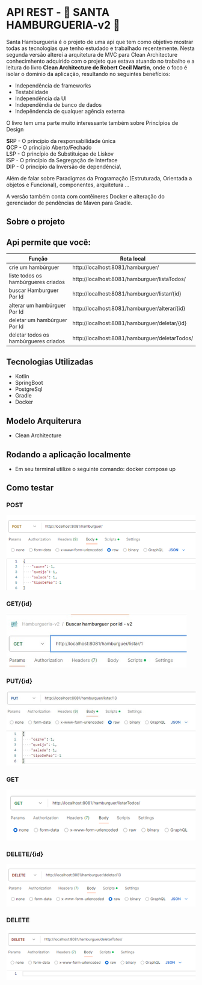 # API REST - :hamburger: SANTA HAMBURGUERIA-v2 :hamburger:

Santa Hamburgueria é o projeto de uma api que tem como objetivo mostrar todas as tecnologias que
tenho estudado e trabalhado recentemente. Nesta segunda versão alterei a arquitetura de MVC para
Clean Architecture conhecimhento adquirido com o projeto que estava atuando no trabalho e a leitura do livro
**Clean Architecture de Robert Cecil Martin**, onde o foco é isolar o domínio da aplicação, resultando no seguintes benefícios:

 - Independência de frameworks
 - Testabilidade
 - Independência da UI
 - Independêndia de banco de dados
 - Indepêndencia de qualquer agência externa

O livro tem uma parte muito interessante também sobre Princípios de Design
 
 **S**RP - O princípio da responsabilidade única\
 **O**CP - O princípio Aberto/Fechado\
 **L**SP - O princípio de Substituiçao de Liskov\
 **I**SP - O princípio da Segregação de Interface\
 **D**IP - O princípio da Inversão de dependência\
 

Além de falar sobre Paradigmas da Programação (Estruturada, Orientada a objetos e Funcional), componentes, arquitetura ...

A versão também conta com contêineres Docker e alteração do gerenciador de pendências de Maven para Gradle.

## Sobre o projeto

## Api permite que você:
|Função                                 | Rota local                                     |
|---------------------------------------|------------------------------------------------|
| crie um hambúrguer                    | http://localhost:8081/hamburguer/              |
| liste todos os hambúrgueres criados   | http://localhost:8081/hamburguer/listaTodos/   |
| buscar Hamburguer Por Id              | http://localhost:8081/hamburguer/listar/{id}   |
| alterar um hambúrguer Por Id          | http://localhost:8081/hamburguer/alterar/{id}  |
| deletar um hambúrguer Por Id          | http://localhost:8081/hamburguer/deletar/{id}  |
| deletar todos os hambúrgueres criados | http://localhost:8081/hamburguer/deletarTodos/ |

## Tecnologias Utilizadas

 - Kotlin
 - SpringBoot
 - PostgreSql
 - Gradle
 - Docker

## Modelo Arquiterura

 - Clean Architecture

## Rodando a aplicação localmente

 - Em seu terminal utilize o seguinte comando: docker compose up

## Como testar

### POST
![](src/img/Criar.png)
### GET/{id}
![](src/img/BuscarPorId.jpg)
### PUT/{id}
![](src/img/Alterar.jpg)
### GET
![](src/img/ListarTodos.png)
### DELETE/{id}
![](src/img/DeletarPorId.png)
### DELETE
![](src/img/DeletarTodos.png)